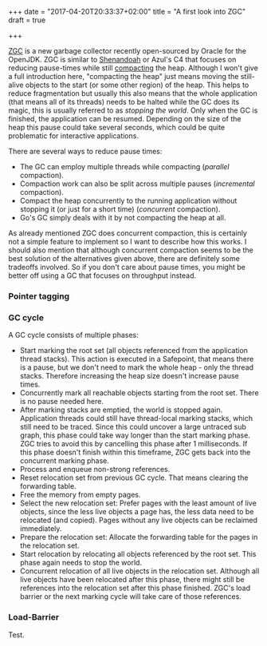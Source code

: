 +++
date = "2017-04-20T20:33:37+02:00"
title = "A first look into ZGC"
draft = true

+++

[ZGC](http://cr.openjdk.java.net/~pliden/zgc/) is a new garbage collector recently open-sourced by Oracle for the OpenJDK.
ZGC is similar to [Shenandoah](https://wiki.openjdk.java.net/display/shenandoah/Main) or Azul's C4 that focuses on reducing pause-times while still [compacting](https://en.wikipedia.org/wiki/Mark-compact_algorithm) the heap.
Although I won't give a full introduction here, "compacting the heap" just means moving the still-alive objects to the start (or some other region) of the heap.
This helps to reduce fragmentation but usually this also means that the whole application (that means all of its threads) needs to be halted while the GC does its magic, this is usually referred to as *stopping the world*.
Only when the GC is finished, the application can be resumed. 
Depending on the size of the heap this pause could take several seconds, which could be quite problematic for interactive applications.

There are several ways to reduce pause times:

* The GC can employ multiple threads while compacting (*parallel* compaction).
* Compaction work can also be split across multiple pauses (*incremental* compaction).
* Compact the heap concurrently to the running application without stopping it (or just for a short time) (*concurrent* compaction).
* Go's GC simply deals with it by not compacting the heap at all.

As already mentioned ZGC does concurrent compaction, this is certainly not a simple feature to implement so I want to describe how this works.
I should also mention that although concurrent compaction seems to be the best solution of the alternatives given above, there are definitely some tradeoffs involved.
So if you don't care about pause times, you might be better off using a GC that focuses on throughput instead.

### Pointer tagging

### GC cycle
A GC cycle consists of multiple phases:

* Start marking the root set (all objects referenced from the application thread stacks). This action is executed in a Safepoint, that means there is a pause, but we don't need to mark the whole heap - only the thread stacks. Therefore increasing the heap size doesn't increase pause times.
* Concurrently mark all reachable objects starting from the root set. There is no pause needed here.
* After marking stacks are emptied, the world is stopped again. Application threads could still have thread-local marking stacks, which still need to be traced. Since this could uncover a large untraced sub graph, this phase could take way longer than the start marking phase. ZGC tries to avoid this by cancelling this phase after 1 milliseconds. If this phase doesn't finish within this timeframe, ZGC gets back into the concurrent marking phase.
* Process and enqueue non-strong references.
* Reset relocation set from previous GC cycle. That means clearing the forwarding table.
* Free the memory from empty pages.
* Select the new relocation set: Prefer pages with the least amount of live objects, since the less live objects a page has, the less data need to be relocated (and copied). Pages without any live objects can be reclaimed immediately.
* Prepare the relocation set: Allocate the forwarding table for the pages in the relocation set.
* Start relocation by relocating all objects referenced by the root set. This phase again needs to stop the world.
* Concurrent relocation of all live objects in the relocation set. Although all live objects have been relocated after this phase, there might still be references into the relocation set after this phase finished. ZGC's load barrier or the next marking cycle will take care of those references.

### Load-Barrier
Test.